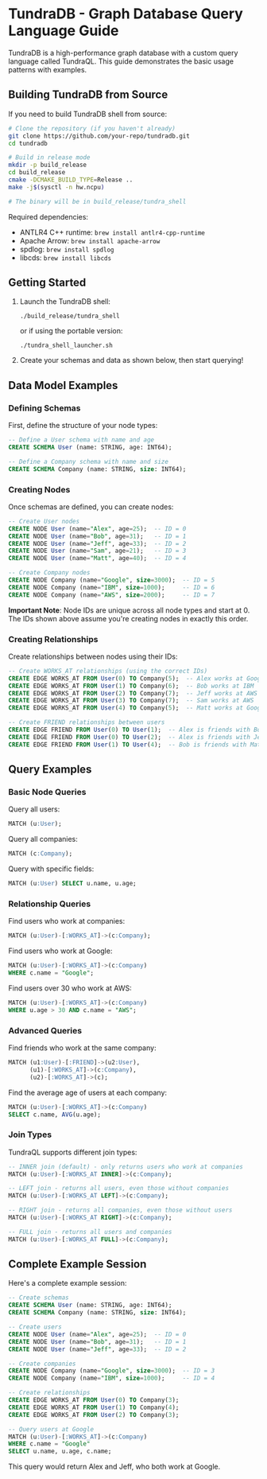 # TundraDB - Graph Database Query Language Guide

TundraDB is a high-performance graph database with a custom query language called TundraQL. This guide demonstrates the basic usage patterns with examples.

## Building TundraDB from Source

If you need to build TundraDB shell from source:

```bash
# Clone the repository (if you haven't already)
git clone https://github.com/your-repo/tundradb.git
cd tundradb

# Build in release mode
mkdir -p build_release
cd build_release
cmake -DCMAKE_BUILD_TYPE=Release ..
make -j$(sysctl -n hw.ncpu)

# The binary will be in build_release/tundra_shell
```

Required dependencies:
- ANTLR4 C++ runtime: `brew install antlr4-cpp-runtime`
- Apache Arrow: `brew install apache-arrow`
- spdlog: `brew install spdlog`
- libcds: `brew install libcds`

## Getting Started

1. Launch the TundraDB shell:
   ```
   ./build_release/tundra_shell
   ```
   or if using the portable version:
   ```
   ./tundra_shell_launcher.sh
   ```

2. Create your schemas and data as shown below, then start querying!

## Data Model Examples

### Defining Schemas

First, define the structure of your node types:

```sql
-- Define a User schema with name and age
CREATE SCHEMA User (name: STRING, age: INT64);

-- Define a Company schema with name and size
CREATE SCHEMA Company (name: STRING, size: INT64);
```

### Creating Nodes

Once schemas are defined, you can create nodes:

```sql
-- Create User nodes
CREATE NODE User (name="Alex", age=25);  -- ID = 0
CREATE NODE User (name="Bob", age=31);   -- ID = 1
CREATE NODE User (name="Jeff", age=33);  -- ID = 2
CREATE NODE User (name="Sam", age=21);   -- ID = 3
CREATE NODE User (name="Matt", age=40);  -- ID = 4

-- Create Company nodes
CREATE NODE Company (name="Google", size=3000);  -- ID = 5
CREATE NODE Company (name="IBM", size=1000);     -- ID = 6
CREATE NODE Company (name="AWS", size=2000);     -- ID = 7
```

**Important Note**: Node IDs are unique across all node types and start at 0. The IDs shown above assume you're creating nodes in exactly this order.

### Creating Relationships

Create relationships between nodes using their IDs:

```sql
-- Create WORKS_AT relationships (using the correct IDs)
CREATE EDGE WORKS_AT FROM User(0) TO Company(5);  -- Alex works at Google
CREATE EDGE WORKS_AT FROM User(1) TO Company(6);  -- Bob works at IBM
CREATE EDGE WORKS_AT FROM User(2) TO Company(7);  -- Jeff works at AWS
CREATE EDGE WORKS_AT FROM User(3) TO Company(7);  -- Sam works at AWS
CREATE EDGE WORKS_AT FROM User(4) TO Company(5);  -- Matt works at Google

-- Create FRIEND relationships between users
CREATE EDGE FRIEND FROM User(0) TO User(1);  -- Alex is friends with Bob
CREATE EDGE FRIEND FROM User(0) TO User(2);  -- Alex is friends with Jeff
CREATE EDGE FRIEND FROM User(1) TO User(4);  -- Bob is friends with Matt
```

## Query Examples

### Basic Node Queries

Query all users:

```sql
MATCH (u:User);
```

Query all companies:

```sql
MATCH (c:Company);
```

Query with specific fields:

```sql
MATCH (u:User) SELECT u.name, u.age;
```

### Relationship Queries

Find users who work at companies:

```sql
MATCH (u:User)-[:WORKS_AT]->(c:Company);
```

Find users who work at Google:

```sql
MATCH (u:User)-[:WORKS_AT]->(c:Company) 
WHERE c.name = "Google";
```

Find users over 30 who work at AWS:

```sql
MATCH (u:User)-[:WORKS_AT]->(c:Company) 
WHERE u.age > 30 AND c.name = "AWS";
```

### Advanced Queries

Find friends who work at the same company:

```sql
MATCH (u1:User)-[:FRIEND]->(u2:User), 
      (u1)-[:WORKS_AT]->(c:Company), 
      (u2)-[:WORKS_AT]->(c);
```

Find the average age of users at each company:

```sql
MATCH (u:User)-[:WORKS_AT]->(c:Company)
SELECT c.name, AVG(u.age);
```

### Join Types

TundraQL supports different join types:

```sql
-- INNER join (default) - only returns users who work at companies
MATCH (u:User)-[:WORKS_AT INNER]->(c:Company);

-- LEFT join - returns all users, even those without companies
MATCH (u:User)-[:WORKS_AT LEFT]->(c:Company);

-- RIGHT join - returns all companies, even those without users
MATCH (u:User)-[:WORKS_AT RIGHT]->(c:Company);

-- FULL join - returns all users and companies
MATCH (u:User)-[:WORKS_AT FULL]->(c:Company);
```

## Complete Example Session

Here's a complete example session:

```sql
-- Create schemas
CREATE SCHEMA User (name: STRING, age: INT64);
CREATE SCHEMA Company (name: STRING, size: INT64);

-- Create users
CREATE NODE User (name="Alex", age=25);  -- ID = 0
CREATE NODE User (name="Bob", age=31);   -- ID = 1
CREATE NODE User (name="Jeff", age=33);  -- ID = 2

-- Create companies
CREATE NODE Company (name="Google", size=3000);  -- ID = 3
CREATE NODE Company (name="IBM", size=1000);     -- ID = 4

-- Create relationships
CREATE EDGE WORKS_AT FROM User(0) TO Company(3);
CREATE EDGE WORKS_AT FROM User(1) TO Company(4);
CREATE EDGE WORKS_AT FROM User(2) TO Company(3);

-- Query users at Google
MATCH (u:User)-[:WORKS_AT]->(c:Company) 
WHERE c.name = "Google"
SELECT u.name, u.age, c.name;
```

This query would return Alex and Jeff, who both work at Google. 